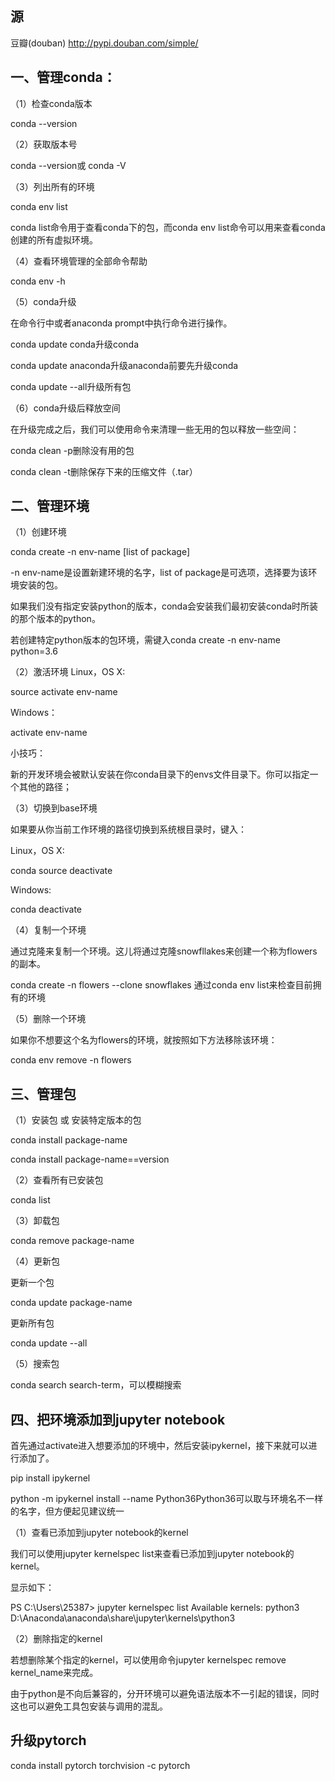 
## 源

豆瓣(douban) http://pypi.douban.com/simple/

## 一、管理conda：

（1）检查conda版本

conda --version

（2）获取版本号

conda --version或 conda -V

（3）列出所有的环境

conda env list

conda list命令用于查看conda下的包，而conda env list命令可以用来查看conda创建的所有虚拟环境。

（4）查看环境管理的全部命令帮助

conda env -h

（5）conda升级

在命令行中或者anaconda prompt中执行命令进行操作。

conda update conda升级conda

conda update anaconda升级anaconda前要先升级conda

conda update --all升级所有包

（6）conda升级后释放空间

在升级完成之后，我们可以使用命令来清理一些无用的包以释放一些空间：

conda clean -p删除没有用的包

conda clean -t删除保存下来的压缩文件（.tar）

## 二、管理环境

（1）创建环境

conda create -n env-name [list of package]

-n env-name是设置新建环境的名字，list of package是可选项，选择要为该环境安装的包。

如果我们没有指定安装python的版本，conda会安装我们最初安装conda时所装的那个版本的python。

若创建特定python版本的包环境，需键入conda create -n env-name python=3.6

（2）激活环境
Linux，OS X:

source activate env-name

Windows：

activate env-name

小技巧：

新的开发环境会被默认安装在你conda目录下的envs文件目录下。你可以指定一个其他的路径；

（3）切换到base环境

如果要从你当前工作环境的路径切换到系统根目录时，键入：

Linux，OS X:

conda source deactivate

Windows:

conda deactivate

（4）复制一个环境

通过克隆来复制一个环境。这儿将通过克隆snowfllakes来创建一个称为flowers的副本。

conda create -n flowers --clone snowflakes
通过conda env list来检查目前拥有的环境

（5）删除一个环境

如果你不想要这个名为flowers的环境，就按照如下方法移除该环境：

conda env remove -n flowers

## 三、管理包

（1）安装包 或 安装特定版本的包

conda install package-name

conda install package-name==version

（2）查看所有已安装包

conda list

（3）卸载包

conda remove package-name

（4）更新包

更新一个包

conda update package-name

更新所有包

conda update --all

（5）搜索包

conda search search-term，可以模糊搜索

## 四、把环境添加到jupyter notebook

首先通过activate进入想要添加的环境中，然后安装ipykernel，接下来就可以进行添加了。

pip install ipykernel

python -m ipykernel install --name Python36Python36可以取与环境名不一样的名字，但方便起见建议统一

（1）查看已添加到jupyter notebook的kernel

我们可以使用jupyter kernelspec list来查看已添加到jupyter notebook的kernel。

显示如下：

PS C:\Users\25387> jupyter kernelspec list
Available kernels:
  python3    D:\Anaconda\anaconda\share\jupyter\kernels\python3

（2）删除指定的kernel

若想删除某个指定的kernel，可以使用命令jupyter kernelspec remove kernel_name来完成。

由于python是不向后兼容的，分开环境可以避免语法版本不一引起的错误，同时这也可以避免工具包安装与调用的混乱。

## 升级pytorch
conda install pytorch torchvision -c pytorch
